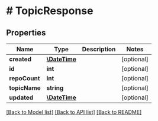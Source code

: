 # # TopicResponse

## Properties

Name | Type | Description | Notes
------------ | ------------- | ------------- | -------------
**created** | [**\DateTime**](\DateTime.md) |  | [optional]
**id** | **int** |  | [optional]
**repoCount** | **int** |  | [optional]
**topicName** | **string** |  | [optional]
**updated** | [**\DateTime**](\DateTime.md) |  | [optional]

[[Back to Model list]](../../README.md#models) [[Back to API list]](../../README.md#endpoints) [[Back to README]](../../README.md)
